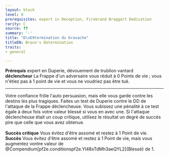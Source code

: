 ```yaml
---
layout: block
level: 8
prerequisites: expert in Deception, Firebrand Braggart Dedication
rarity: C
source: ??
summary: '-'
title: "D\xE9termination du bravache"
titleEN: Bravo's Determination
traits:
- general

---
```


<p><span id="ctl00_MainContent_DetailedOutput"><strong>Prérequis</strong> expert en Duperie, dévouement de trublion vantard<br><strong>déclencheur</strong> La Frappe d'un adversaire vous réduit à 0 Points de vie ; vous n'étiez pas à 1 point de vie et vous ne voudriez pas être tué.<br></span></p>
<hr>
<p>Votre confiance frôle l'auto persuasion, mais elle vous garde contre les destins les plus tragiques. Faites un test de Duperie contre le DD de l'attaque de la Frappe déclencheuse. Vous subissez une pénalité à ce test égale à deux fois votre valeur blessé si vous en avec une. Si l'attaque déclencheuse était un coup critique, utilisez le résultat un degré de succès pire que celle que vous avez obtenue.<br><br><strong>Succès critique</strong> Vous évitez d'être assomé et restez à 1 Point de vie.<br><strong>Succès</strong> Vous évitez d'être assomé et restez à 1 Point de vie, mais vous augmentez vontre valeur de @Compendium[pf2e.conditionspf2e.Yl48xTdMh3aeQYL2]{Blessé} de 1.&nbsp;</p>